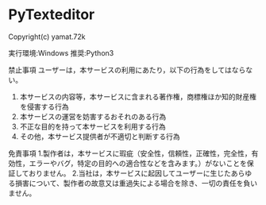 # PyTexteditor
Copyright(c) yamat.72k

実行環境:Windows
推奨:Python3

禁止事項
ユーザーは，本サービスの利用にあたり，以下の行為をしてはならない。

1. 本サービスの内容等，本サービスに含まれる著作権，商標権ほか知的財産権を侵害する行為
2. 本サービスの運営を妨害するおそれのある行為
3. 不正な目的を持って本サービスを利用する行為
4. その他，本サービス提供者が不適切と判断する行為

免責事項
1.製作者は，本サービスに瑕疵（安全性，信頼性，正確性，完全性，有効性，エラーやバグ，特定の目的への適合性などを含みます。）がないことを保証しておりません。
2.当社は，本サービスに起因してユーザーに生じたあらゆる損害について、製作者の故意又は重過失による場合を除き、一切の責任を負いません。
